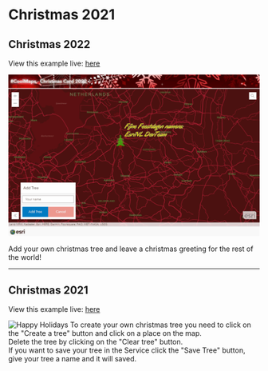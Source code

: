 # Christmas 2021

## Christmas 2022
View this example live: 
[here](https://esrinederland.github.io/CoolMaps/Christmas/Christmas2022.html?ref=readme)

![Happy Holidays](../images/20221223_ChristmasCard2022.gif)

Add your own christmas tree and leave a christmas greeting for the rest of the world!

---

## Christmas 2021

View this example live: 
[here](https://esrinederland.github.io/CoolMaps/Christmas/2021.html?ref=readme)

![Happy Holidays](../images/2021224_ChristmasCard.gif)
To create your own christmas tree you need to click on the "Create a tree" button and click on a place on the map.<br/>
Delete the tree by clicking on the "Clear tree" button.<br/>
If you want to save your tree in the Service click the "Save Tree" button, give your tree a name and it will saved.<br/>
<br>
<br>
